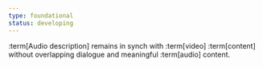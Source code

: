 ```yaml
---
type: foundational
status: developing
---
```


:term[Audio description] remains in synch with :term[video] :term[content] without overlapping dialogue and meaningful :term[audio] content.